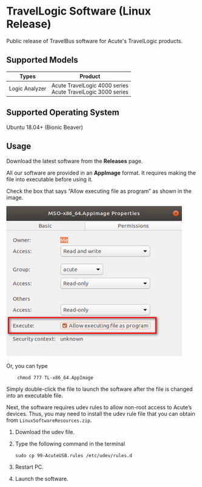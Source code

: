 # TravelLogic Software (Linux Release)

Public release of TravelBus software for Acute's TravelLogic products.

## Supported Models

| Types                        | Product                                       | 
| ---------------------------- | --------------------------------------------- |
| Logic Analyzer               | Acute TravelLogic 4000 series<br>Acute TravelLogic 3000 series                 |


## Supported Operating System
    
Ubuntu 18.04+ (Bionic Beaver)

## Usage

Download the latest software from the **Releases** page.

All our software are provided in an **AppImage** format. It requires making the 
file into executable before using it. 

Check the box that says “Allow executing file as program” as shown in the image.

![Demo Image](https://github.com/acute-technology-inc/tl-release/blob/main/res/image.png?raw=true)

Or, you can type

```
    chmod 777 TL-x86_64.AppImage
```

Simply double-click the file to launch the software after the file is changed into an executable file.

Next, the software requires udev rules to allow non-root access to Acute’s 
devices. Thus, you may need to install the udev rule file that you can obtain from
`LinuxSoftwareResources.zip`.

1.	Download the udev file.
2.	Type the following command in the terminal

    ```
    sudo cp 99-AcuteUSB.rules /etc/udev/rules.d
    ```

3.	Restart PC.
4.	Launch the software.

